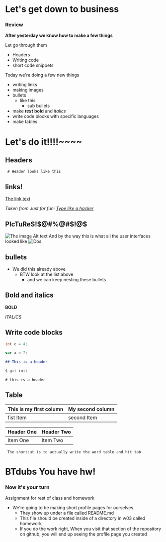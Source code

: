 # Let's get down to business

### Review
**After yesterday we know how to make a few things**

Let go through them
- Headers
- Writing code
- short code snippets

Today we're doing a few new things
- writing links
- making images
- bullets
  - like this
    - sub bullets
- make _**text**_ **bold** and _italics_
- write code blocks with specific languages
- make tables

# Let's do it!!!!~~~~

## Headers
` # Header looks like this`

## links!
[The link text](http://wikipedia.com)

*Taken from Just for fun: [Type like a hacker](http://hackertyper.com/)*
## PIcTuReS!$@#%@#$!@$
![The image Alt text](https://media0.giphy.com/media/C8biuFP6nETPq/giphy.gif)
And by the way this is what all the user interfaces looked like
![Dos](https://upload.wikimedia.org/wikipedia/commons/9/94/FreeDOS_Beta_9_pre-release5_%28command_line_interface%29_on_Bochs_sshot20040912.png)
## bullets
- We did this already above
  - BTW look at the list above
    - and we can keep nesting these bullets

## Bold and italics

**BOLD**

_ITALICS_

## Write code blocks

```c++
int c = 4;
```
```javascript
var x = 7;
```
```markdown
## This is a header
```
```bash
$ git init
```
`# this is a header`
## Table
| This is my first column | My second column |
| :------------- | :------------- |
| fist Item | second Item |

| Header One     | Header Two     |
| :------------- | :------------- |
| Item One       | Item Two       |

` The shortcut is to actually write the word table and hit tab`

# BTdubs You have hw!
### Now it's your turn
Assignment for rest of class and homework
- We're going to be making short profile pages for ourselves.
  - They show up under a file called README.md
  - This file should be created inside of a directory in w03 called homework
  - If you do the work right, When you visit that section of the repository on github, you will end up seeing the profile page you created
